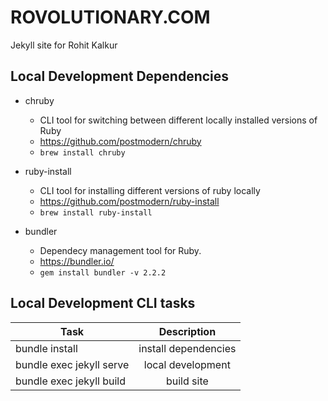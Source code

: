 # ROVOLUTIONARY.COM

Jekyll site for Rohit Kalkur

## Local Development Dependencies
- chruby 
  - CLI tool for switching between different locally installed versions of Ruby
  - https://github.com/postmodern/chruby
  - `brew install chruby`

- ruby-install
  - CLI tool for installing different versions of ruby locally
  - https://github.com/postmodern/ruby-install
  - `brew install ruby-install`

- bundler
  - Dependecy management tool for Ruby.
  - https://bundler.io/
  - `gem install bundler -v 2.2.2`

## Local Development CLI tasks

| 		Task 			|					Description					   |
|---------------|:------------------------------:|
| bundle install   | 		install dependencies		   |
| bundle exec jekyll serve | 				local development 				   |
| bundle exec jekyll build | 				build site 				   |
